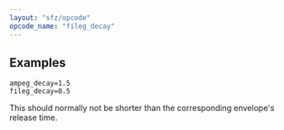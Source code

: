 ```yaml
---
layout: "sfz/opcode"
opcode_name: "fileg_decay"
---
```

## Examples

```
ampeg_decay=1.5
fileg_decay=0.5
```

This should normally not be shorter than the corresponding envelope's release time.
